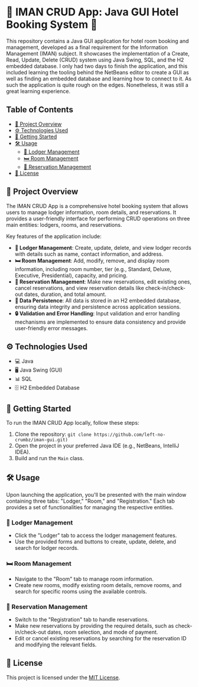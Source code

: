 # 🏨 IMAN CRUD App: Java GUI Hotel Booking System 🌟

This repository contains a Java GUI application for hotel room booking and management, developed as a final requirement for the Information Management (IMAN) subject. It showcases the implementation of a Create, Read, Update, Delete (CRUD) system using Java Swing, SQL, and the H2 embedded database. I only had two days to finish the application, and this included learning the tooling behind the NetBeans editor to create a GUI as well as finding an embedded database and learning how to connect to it. As such the application is quite rough on the edges. Nonetheless, it was still a great learning experience.

## Table of Contents

- [🚀 Project Overview](#-project-overview)
- [⚙️ Technologies Used](#%EF%B8%8F-technologies-used)
- [🚩 Getting Started](#-getting-started)
- [🛠️ Usage](#%EF%B8%8F-usage)
  - [👤 Lodger Management](#-lodger-management)
  - [🛏️ Room Management](#%EF%B8%8F-room-management)
  - [📅 Reservation Management](#-reservation-management)
- [📝 License](#-license)

## 🚀 Project Overview

The IMAN CRUD App is a comprehensive hotel booking system that allows users to manage lodger information, room details, and reservations. It provides a user-friendly interface for performing CRUD operations on three main entities: lodgers, rooms, and reservations.

Key features of the application include:

- **👤 Lodger Management**: Create, update, delete, and view lodger records with details such as name, contact information, and address.
- **🛏️ Room Management**: Add, modify, remove, and display room information, including room number, tier (e.g., Standard, Deluxe, Executive, Presidential), capacity, and pricing.
- **📅 Reservation Management**: Make new reservations, edit existing ones, cancel reservations, and view reservation details like check-in/check-out dates, duration, and total amount.
- **📂 Data Persistence**: All data is stored in an H2 embedded database, ensuring data integrity and persistence across application sessions.
- **🔒 Validation and Error Handling**: Input validation and error handling mechanisms are implemented to ensure data consistency and provide user-friendly error messages.

## ⚙️ Technologies Used

- 💻 Java
- 🖥️ Java Swing (GUI)
- 📊 SQL
- 🗄️ H2 Embedded Database

## 🚩 Getting Started

To run the IMAN CRUD App locally, follow these steps:

1. Clone the repository: `git clone https://github.com/left-no-crumbz/iman-gui.git)`
2. Open the project in your preferred Java IDE (e.g., NetBeans, IntelliJ IDEA).
3. Build and run the `Main` class.

## 🛠️ Usage

Upon launching the application, you'll be presented with the main window containing three tabs: "Lodger," "Room," and "Registration." Each tab provides a set of functionalities for managing the respective entities.

### 👤 Lodger Management

- Click the "Lodger" tab to access the lodger management features.
- Use the provided forms and buttons to create, update, delete, and search for lodger records.

### 🛏️ Room Management

- Navigate to the "Room" tab to manage room information.
- Create new rooms, modify existing room details, remove rooms, and search for specific rooms using the available controls.

### 📅 Reservation Management

- Switch to the "Registration" tab to handle reservations.
- Make new reservations by providing the required details, such as check-in/check-out dates, room selection, and mode of payment.
- Edit or cancel existing reservations by searching for the reservation ID and modifying the relevant fields.

## 📝 License

This project is licensed under the [MIT License](LICENSE).
